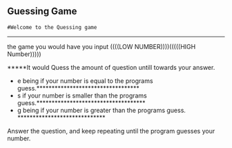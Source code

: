 ## Guessing Game



	#Welcome to the Quessing game
 ****************************************

the game you would have you input ((((LOW NUMBER))))(((((HIGH Number)))))

 *****It would Quess the amount of question untill towards your answer.

- e being if your number is equal to the programs guess.**********************************
- s if your number is smaller than the programs guess.************************************
- g being if your number is greater than the programs guess. *****************************

 Answer the question, and keep repeating until the program guesses your number.
